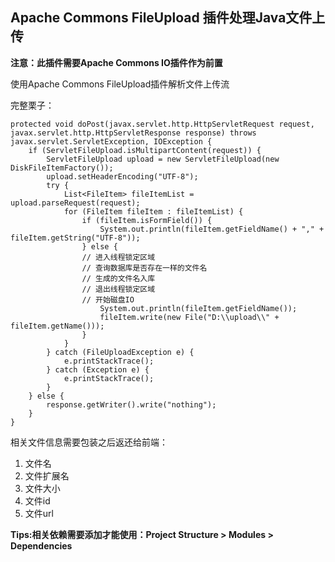 ## Apache Commons FileUpload 插件处理Java文件上传

**注意：此插件需要Apache Commons IO插件作为前置**

使用Apache Commons FileUpload插件解析文件上传流

完整栗子：

	protected void doPost(javax.servlet.http.HttpServletRequest request, javax.servlet.http.HttpServletResponse response) throws javax.servlet.ServletException, IOException {
        if (ServletFileUpload.isMultipartContent(request)) {
            ServletFileUpload upload = new ServletFileUpload(new DiskFileItemFactory());
            upload.setHeaderEncoding("UTF-8");
            try {
                List<FileItem> fileItemList = upload.parseRequest(request);
                for (FileItem fileItem : fileItemList) {
                    if (fileItem.isFormField()) {
                        System.out.println(fileItem.getFieldName() + "," + fileItem.getString("UTF-8"));
                    } else {
					// 进入线程锁定区域
					// 查询数据库是否存在一样的文件名
					// 生成的文件名入库
					// 退出线程锁定区域
					// 开始磁盘IO
                        System.out.println(fileItem.getFieldName());
                        fileItem.write(new File("D:\\upload\\" + fileItem.getName()));
                    }
                }
            } catch (FileUploadException e) {
                e.printStackTrace();
            } catch (Exception e) {
                e.printStackTrace();
            }
        } else {
            response.getWriter().write("nothing");
        }
    }

相关文件信息需要包装之后返还给前端：

1. 文件名
2. 文件扩展名
3. 文件大小
4. 文件id
5. 文件url

**Tips:相关依赖需要添加才能使用：Project Structure > Modules > Dependencies**